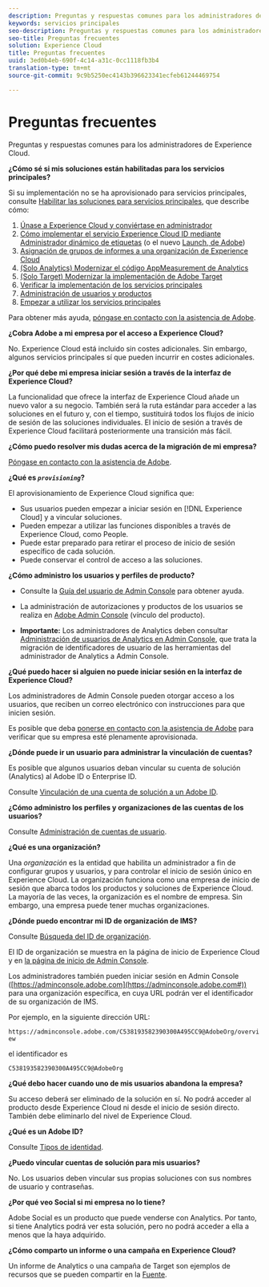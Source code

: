 ```yaml
---
description: Preguntas y respuestas comunes para los administradores de Experience Cloud.
keywords: servicios principales
seo-description: Preguntas y respuestas comunes para los administradores de Experience Cloud.
seo-title: Preguntas frecuentes
solution: Experience Cloud
title: Preguntas frecuentes
uuid: 3ed0b4eb-690f-4c14-a31c-0cc1118fb3b4
translation-type: tm+mt
source-git-commit: 9c9b5250ec4143b396623341ecfeb61244469754

---
```



# Preguntas frecuentes

Preguntas y respuestas comunes para los administradores de Experience Cloud.

**¿Cómo sé si mis soluciones están habilitadas para los servicios principales?**

Si su implementación no se ha aprovisionado para servicios principales, consulte [Habilitar las soluciones para servicios principales](../core-services/core-services.md#concept_07ED1D5C64234E77976E6D572E78FB9C), que describe cómo:


1. [Únase a Experience Cloud y conviértase en administrador](../core-services/core-services.md#section_2423F0BD3DF642658103310EE5EA6154)
1. [Cómo implementar el servicio Experience Cloud ID mediante Administrador dinámico de etiquetas](../core-services/core-services.md#section_3C9F6DF37C654D939625BB4D485E4354) (o el nuevo [Launch, de Adobe](https://marketing.adobe.com/resources/help/en_US/experience-cloud/launch/))
1. [Asignación de grupos de informes a una organización de Experience Cloud](../core-services/core-services.md#concept_apg_zq2_rw)
1. [(Solo Analytics) Modernizar el código AppMeasurement de Analytics](../core-services/core-services.md#section_1798D9D0F05C47E29816AC4EEB9A0913)
1. [(Solo Target) Modernizar la implementación de Adobe Target](../core-services/core-services.md#section_C2F4493C7A36406DAE2266B429A4BD24)
1. [Verificar la implementación de los servicios principales](../core-services/core-services.md#section_E641782A0F4F44AF8C9C91216BE330D5)
1. [Administración de usuarios y productos](../core-services/core-services.md#section_B6E95F4E0E12483CB9DA99CBC0C5A4AF)
1. [Empezar a utilizar los servicios principales](../core-services/core-services.md#section_960C06093623462E8EA247B3E97274A1)




Para obtener más ayuda, [póngase en contacto con la asistencia de Adobe](https://helpx.adobe.com/marketing-cloud/contact-support.html).

**¿Cobra Adobe a mi empresa por el acceso a Experience Cloud?**

No. Experience Cloud está incluido sin costes adicionales. Sin embargo, algunos servicios principales sí que pueden incurrir en costes adicionales.

**¿Por qué debe mi empresa iniciar sesión a través de la interfaz de Experience Cloud?**

La funcionalidad que ofrece la interfaz de Experience Cloud añade un nuevo valor a su negocio. También será la ruta estándar para acceder a las soluciones en el futuro y, con el tiempo, sustituirá todos los flujos de inicio de sesión de las soluciones individuales. El inicio de sesión a través de Experience Cloud facilitará posteriormente una transición más fácil.

**¿Cómo puedo resolver mis dudas acerca de la migración de mi empresa?**

[Póngase en contacto con la asistencia de Adobe](https://helpx.adobe.com/marketing-cloud/contact-support.html).

**¿Qué es *`provisioning`*?**

El aprovisionamiento de Experience Cloud significa que:

* Sus usuarios pueden empezar a iniciar sesión en [!DNL Experience Cloud] y a vincular soluciones.
* Pueden empezar a utilizar las funciones disponibles a través de Experience Cloud, como People.
* Puede estar preparado para retirar el proceso de inicio de sesión específico de cada solución.
* Puede conservar el control de acceso a las soluciones.

**¿Cómo administro los usuarios y perfiles de producto?**

* Consulte la [Guía del usuario de Admin Console](https://helpx.adobe.com/enterprise/administering/user-guide.html) para obtener ayuda.

* La administración de autorizaciones y productos de los usuarios se realiza en [Adobe Admin Console](https://adminconsole.adobe.com/enterprise) (vínculo del producto).

* **Importante:** Los administradores de Analytics deben consultar [Administración de usuarios de Analytics en Admin Console](https://marketing.adobe.com/resources/help/en_US/experience-cloud/admin-console/analytics-migration/), que trata la migración de identificadores de usuario de las herramientas del administrador de Analytics a Admin Console.

**¿Qué puedo hacer si alguien no puede iniciar sesión en la interfaz de Experience Cloud?**

Los administradores de Admin Console pueden otorgar acceso a los usuarios, que reciben un correo electrónico con instrucciones para que inicien sesión.

Es posible que deba [ponerse en contacto con la asistencia de Adobe](https://helpx.adobe.com/marketing-cloud/contact-support.html) para verificar que su empresa esté plenamente aprovisionada.

**¿Dónde puede ir un usuario para administrar la vinculación de cuentas?**

Es posible que algunos usuarios deban vincular su cuenta de solución (Analytics) al Adobe ID o Enterprise ID.

Consulte [Vinculación de una cuenta de solución a un Adobe ID](../admin-getting-started/organizations.md#task_FD389E78640848919E247AC5E95B8369).

**¿Cómo administro los perfiles y organizaciones de las cuentas de los usuarios?**

Consulte [Administración de cuentas de usuario](../admin-getting-started/organizations.md#topic_C31CB834F109465A82ED57FF0563B3F1).

**¿Qué es una organización?**

Una *organización* es la entidad que habilita un administrador a fin de configurar grupos y usuarios, y para controlar el inicio de sesión único en Experience Cloud. La organización funciona como una empresa de inicio de sesión que abarca todos los productos y soluciones de Experience Cloud. La mayoría de las veces, la organización es el nombre de empresa. Sin embargo, una empresa puede tener muchas organizaciones.

**¿Dónde puedo encontrar mi ID de organización de IMS?**

Consulte [Búsqueda del ID de organización](organizations.md).

El ID de organización se muestra en la página de inicio de Experience Cloud y en [la página de inicio de Admin Console](https://adminconsole.adobe.com).

Los administradores también pueden iniciar sesión en Admin Console ([https://adminconsole.adobe.com](https://adminconsole.adobe.com#)) para una organización específica, en cuya URL podrán ver el identificador de su organización de IMS.

Por ejemplo, en la siguiente dirección URL:

`https://adminconsole.adobe.com/C538193582390300A495CC9@AdobeOrg/overview`

el identificador es

`C538193582390300A495CC9@AdobeOrg`

**¿Qué debo hacer cuando uno de mis usuarios abandona la empresa?**

Su acceso deberá ser eliminado de la solución en sí. No podrá acceder al producto desde Experience Cloud ni desde el inicio de sesión directo. También debe eliminarlo del nivel de Experience Cloud.

**¿Qué es un Adobe ID?**

Consulte [Tipos de identidad](https://helpx.adobe.com/enterprise/help/identity.html).

**¿Puedo vincular cuentas de solución para mis usuarios?**

No. Los usuarios deben vincular sus propias soluciones con sus nombres de usuario y contraseñas.

**¿Por qué veo Social si mi empresa no lo tiene?**

Adobe Social es un producto que puede venderse con Analytics. Por tanto, si tiene Analytics podrá ver esta solución, pero no podrá acceder a ella a menos que la haya adquirido.

**¿Cómo comparto un informe o una campaña en Experience Cloud?**

Un informe de Analytics o una campaña de Target son ejemplos de recursos que se pueden compartir en la [Fuente](../feed.md#concept_9256B8768A294009A777282DD8719213).
